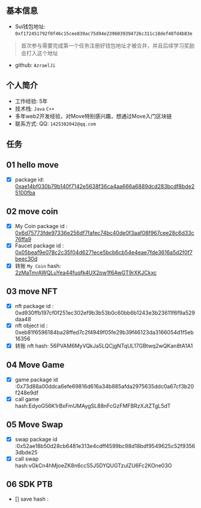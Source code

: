 ## 基本信息
- Sui钱包地址: `0xf172451792f0f46c15cee839ac75d94e2396039394726c311c18def48fd4b83e`
> 首次参与需要完成第一个任务注册好钱包地址才被合并，并且后续学习奖励会打入这个地址
- github: `AzraelJi`

## 个人简介
- 工作经验: 5年
- 技术栈: `Java` `C++`
- 多年web2开发经验，对Move特别感兴趣，想通过Move入门区块链
- 联系方式: QQ: `1425382042@qq.com` 

## 任务

##   01 hello move  
- [x] package id: [0xae14bf030b79b140f7142e5638f36ca4aa666a6889dcd283bcdf8bde25100fba](https://testnet.suivision.xyz/package/0xae14bf030b79b140f7142e5638f36ca4aa666a6889dcd283bcdf8bde25100fba?tab=Code)


##   02 move coin
- [x] My Coin package id : [0x6d75773fde97336e256df7fafec74bc40de0f3aaf08f967cee28c6d33c76ffa9](https://suivision.xyz/package/0x6d75773fde97336e256df7fafec74bc40de0f3aaf08f967cee28c6d33c76ffa9?tab=Code)
- [x] Faucet package id : [0x05beaf9e078c2c35f04d6271ece5bcb6cb54e4eae7fde3616a5d2f0f7beec30d](https://suivision.xyz/package/0x05beaf9e078c2c35f04d6271ece5bcb6cb54e4eae7fde3616a5d2f0f7beec30d?tab=Code)
- [x] 转账 `My Coin` hash: [2zMaTmrAWQLuYea44fuqfk4UX2pw1f6AwGT9rXKJCkxc](https://suivision.xyz/txblock/2zMaTmrAWQLuYea44fuqfk4UX2pw1f6AwGT9rXKJCkxc)

##   03 move NFT
- [x] nft package id : 0xd930ffb197cf0f251ec302ef9b3b53b0c60bb6b1243e3b23611f6f9a529daa48
- [x] nft object id : 0xeb81f6596184ba28ffed7c2f4949f05fe29b39f46123da3166054d1f5eb16356
- [x] 转账 nft  hash: 56PVAM6MyVQkJa5LQCjgNTqUL17GBtwq2wQKan8tA1A1

##   04 Move Game
- [x] game package id :0x73d88a00ddca6efe69816d616a34b885afda2975635ddc0a67cf3b20f248e9df
- [x] call game hash:EdyoG56K1rBxFmUMAygSL88nFcGzFMFBRzXJtZTgL5dT

##   05 Move Swap
- [x] swap package id :0x52ae18b50d28cb6481e313e4cdff4599bc98d18bdf9549625c52f93563dbde25
- [x] call swap hash:vGkCn4hMjoeZK8n6ccS5J5DYQUGTzulZU6Fc2KOne03O

##   06 SDK PTB
- [] save hash :
